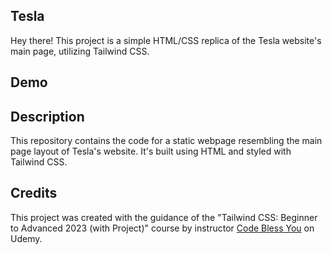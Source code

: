 ## Tesla
Hey there! 
This project is a simple HTML/CSS replica of the Tesla website's main page, utilizing Tailwind CSS.

## Demo


## Description

This repository contains the code for a static webpage resembling the main page layout of Tesla's website. It's built using HTML and styled with Tailwind CSS.

## Credits

This project was created with the guidance of the "Tailwind CSS: Beginner to Advanced 2023 (with Project)" course by instructor
[Code Bless You](https://www.udemy.com/course/complete-tailwind-css-beginner-to-advanced-with-project/) on Udemy.

